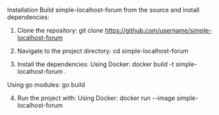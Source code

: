 Installation
Build simple-localhost-forum from the source and install dependencies:
1. Clone the repository:
git clone https://github.com/username/simple-localhost-forum

2. Navigate to the project directory:
cd simple-localhost-forum

3. Install the dependencies:
Using Docker:
docker build -t simple-localhost-forum .

Using go modules:
go build

4. Run the project with:
Using Docker:
docker run --image simple-localhost-forum
